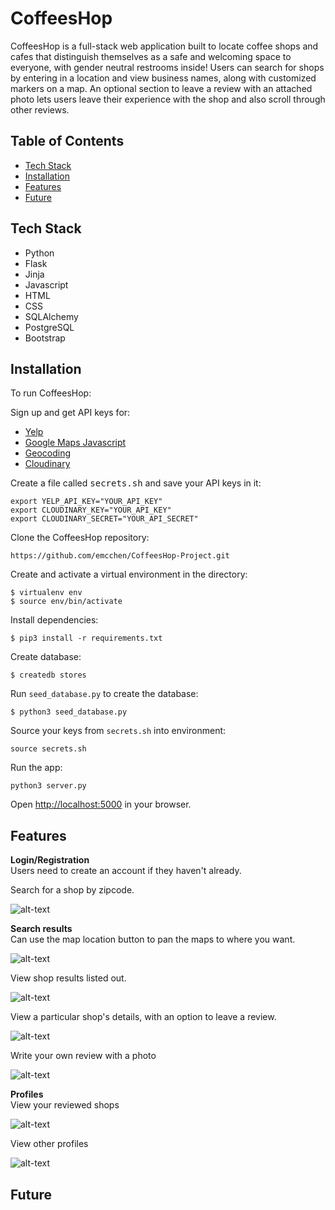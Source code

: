 # CoffeesHop
CoffeesHop is a full-stack web application built to locate coffee shops and cafes that distinguish themselves as a safe and welcoming space to everyone, with gender neutral restrooms inside! Users can search for shops by entering in a location and view business names, along with customized markers on a map. An optional section to leave a review with an attached photo lets users leave their experience with the shop and also scroll through other reviews.

## Table of Contents
* [Tech Stack](#technologiesused)
* [Installation](#installation)
* [Features](#features)
* [Future](#future)

## <a name="technologiesused"></a>Tech Stack

* Python
* Flask
* Jinja
* Javascript
* HTML
* CSS
* SQLAlchemy
* PostgreSQL
* Bootstrap

## <a name="installation"></a>Installation

To run CoffeesHop:

Sign up and get API keys for:
* [Yelp](https://www.yelp.com/developers/documentation/v3/business_search)
* [Google Maps Javascript](https://developers.google.com/maps/documentation/javascript/tutorial)
* [Geocoding](https://developers.google.com/maps/documentation/geocoding/overview)
* [Cloudinary](https://cloudinary.com/)

Create a file called <kbd>secrets.sh</kbd> and save your API keys in it:
```
export YELP_API_KEY="YOUR_API_KEY"
export CLOUDINARY_KEY="YOUR_API_KEY"
export CLOUDINARY_SECRET="YOUR_API_SECRET"
```

Clone the CoffeesHop repository:
```
https://github.com/emcchen/CoffeesHop-Project.git
```

Create and activate a virtual environment in the directory:
```
$ virtualenv env
$ source env/bin/activate
```

Install dependencies:
```
$ pip3 install -r requirements.txt
```

Create database:
```
$ createdb stores
```

Run `seed_database.py` to create the database:
```
$ python3 seed_database.py
```

Source your keys from `secrets.sh` into environment:
```
source secrets.sh
```

Run the app:
```
python3 server.py
```

Open [http://localhost:5000](http://localhost:5000) in your browser.


## <a name="features"></a>Features
**Login/Registration** <br>
Users need to create an account if they haven't already.

Search for a shop by zipcode.

![alt-text](https://github.com/emcchen/CoffeesHop-Project/blob/main/static/img/gifs/zip_search.gif) 


**Search results** <br>
Can use the map location button to pan the maps to where you want.

![alt-text](https://github.com/emcchen/CoffeesHop-Project/blob/main/static/img/gifs/geocode.gif)

View shop results listed out.

![alt-text](https://github.com/emcchen/CoffeesHop-Project/blob/main/static/img/gifs/shop_list.gif)

View a particular shop's details, with an option to leave a review.

![alt-text](https://github.com/emcchen/CoffeesHop-Project/blob/main/static/img/gifs/particular_shop.gif)

Write your own review with a photo

![alt-text](https://github.com/emcchen/CoffeesHop-Project/blob/main/static/img/gifs/review.gif)

**Profiles** <br>
View your reviewed shops

![alt-text](https://github.com/emcchen/CoffeesHop-Project/blob/main/static/img/gifs/profile.gif)

View other profiles

![alt-text](https://github.com/emcchen/CoffeesHop-Project/blob/main/static/img/gifs/user_profiles.gif)



## <a name="future"></a>Future